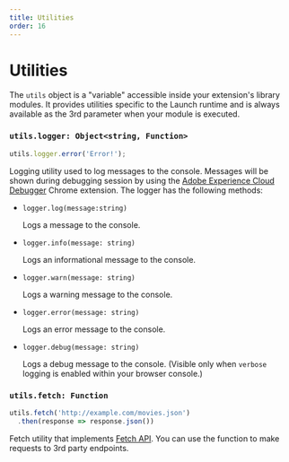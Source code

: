 ```yaml
---
title: Utilities
order: 16
---
```


# Utilities

The `utils` object is a "variable" accessible inside your extension's library modules. It provides utilities specific to the Launch runtime and is always available as the 3rd parameter when your module is executed.

### `utils.logger: Object<string, Function>`

```javascript
utils.logger.error('Error!');
```

Logging utility used to log messages to the console. Messages will be shown during debugging session by using the [Adobe Experience Cloud Debugger](https://chrome.google.com/webstore/detail/adobe-experience-cloud-de/ocdmogmohccmeicdhlhhgepeaijenapj?src=propaganda) Chrome extension. The logger has the following methods:

* `logger.log(message:string)`

  Logs a message to the console.

* `logger.info(message: string)`

  Logs an informational message to the console.

* `logger.warn(message: string)`

  Logs a warning message to the console.

* `logger.error(message: string)`

  Logs an error message to the console.

* `logger.debug(message: string)`

  Logs a debug message to the console. (Visible only when `verbose` logging is enabled within your browser console.)

### `utils.fetch: Function`

```javascript
utils.fetch('http://example.com/movies.json')
  .then(response => response.json())
```

Fetch utility that implements [Fetch API](https://developer.mozilla.org/en-US/docs/Web/API/Fetch_API). You can use the function to make requests to 3rd party endpoints.
